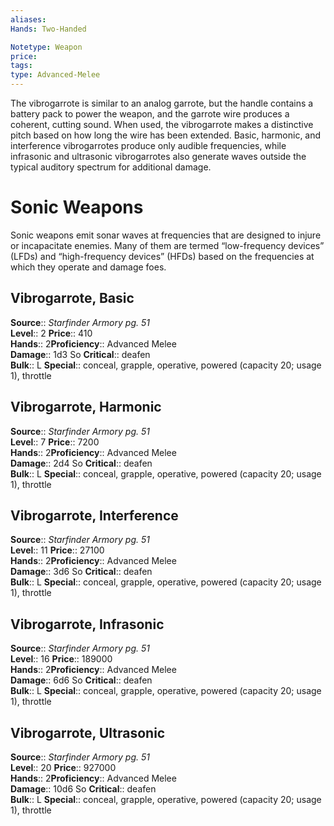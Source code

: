 ```yaml
---
aliases: 
Hands: Two-Handed

Notetype: Weapon
price: 
tags: 
type: Advanced-Melee
---
```

The vibrogarrote is similar to an analog garrote, but the handle contains a battery pack to power the weapon, and the garrote wire produces a coherent, cutting sound. When used, the vibrogarrote makes a distinctive pitch based on how long the wire has been extended. Basic, harmonic, and interference vibrogarrotes produce only audible frequencies, while infrasonic and ultrasonic vibrogarrotes also generate waves outside the typical auditory spectrum for additional damage.

# Sonic Weapons

Sonic weapons emit sonar waves at frequencies that are designed to injure or incapacitate enemies. Many of them are termed “low-frequency devices” (LFDs) and “high-frequency devices” (HFDs) based on the frequencies at which they operate and damage foes.  

## Vibrogarrote, Basic

**Source**:: _Starfinder Armory pg. 51_  
**Level**:: 2
**Price**:: 410  
**Hands**:: 2**Proficiency**:: Advanced Melee  
**Damage**:: 1d3 So
**Critical**:: deafen  
**Bulk**:: L
**Special**:: conceal, grapple, operative, powered (capacity 20; usage 1), throttle

## Vibrogarrote, Harmonic

**Source**:: _Starfinder Armory pg. 51_  
**Level**:: 7
**Price**:: 7200  
**Hands**:: 2**Proficiency**:: Advanced Melee  
**Damage**:: 2d4 So
**Critical**:: deafen  
**Bulk**:: L
**Special**:: conceal, grapple, operative, powered (capacity 20; usage 1), throttle

## Vibrogarrote, Interference

**Source**:: _Starfinder Armory pg. 51_  
**Level**:: 11
**Price**:: 27100  
**Hands**:: 2**Proficiency**:: Advanced Melee  
**Damage**:: 3d6 So
**Critical**:: deafen  
**Bulk**:: L
**Special**:: conceal, grapple, operative, powered (capacity 20; usage 1), throttle

## Vibrogarrote, Infrasonic

**Source**:: _Starfinder Armory pg. 51_  
**Level**:: 16
**Price**:: 189000  
**Hands**:: 2**Proficiency**:: Advanced Melee  
**Damage**:: 6d6 So
**Critical**:: deafen  
**Bulk**:: L
**Special**:: conceal, grapple, operative, powered (capacity 20; usage 1), throttle

## Vibrogarrote, Ultrasonic

**Source**:: _Starfinder Armory pg. 51_  
**Level**:: 20
**Price**:: 927000  
**Hands**:: 2**Proficiency**:: Advanced Melee  
**Damage**:: 10d6 So
**Critical**:: deafen  
**Bulk**:: L
**Special**:: conceal, grapple, operative, powered (capacity 20; usage 1), throttle
